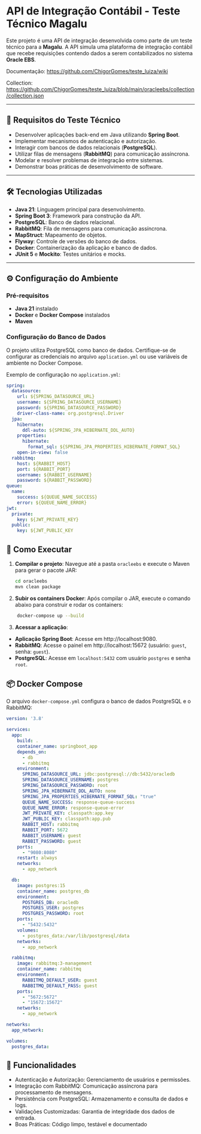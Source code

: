 # API de Integração Contábil - Teste Técnico Magalu

Este projeto é uma API de integração desenvolvida como parte de um teste técnico para a **Magalu**. A API simula uma plataforma de integração contábil que recebe requisições contendo dados a serem contabilizados no sistema **Oracle EBS**.

Documentação: https://github.com/ChigorGomes/teste_luiza/wiki 

Collection: https://github.com/ChigorGomes/teste_luiza/blob/main/oracleebs/collection/collection.json 

---

## 📝 Requisitos do Teste Técnico

- Desenvolver aplicações back-end em Java utilizando **Spring Boot**.
- Implementar mecanismos de autenticação e autorização.
- Interagir com bancos de dados relacionais (**PostgreSQL**).
- Utilizar filas de mensagens (**RabbitMQ**) para comunicação assíncrona.
- Modelar e resolver problemas de integração entre sistemas.
- Demonstrar boas práticas de desenvolvimento de software.

---

## 🛠️ Tecnologias Utilizadas

- **Java 21**: Linguagem principal para desenvolvimento.
- **Spring Boot 3**: Framework para construção da API.
- **PostgreSQL**: Banco de dados relacional.
- **RabbitMQ**: Fila de mensagens para comunicação assíncrona.
- **MapStruct**: Mapeamento de objetos.
- **Flyway**: Controle de versões do banco de dados.
- **Docker**: Containerização da aplicação e banco de dados.
- **JUnit 5** e **Mockito**: Testes unitários e mocks.

---

## ⚙️ Configuração do Ambiente

### Pré-requisitos

- **Java 21** instalado
- **Docker** e **Docker Compose** instalados
- **Maven**

### Configuração do Banco de Dados

O projeto utiliza PostgreSQL como banco de dados. Certifique-se de configurar as credenciais no arquivo `application.yml` ou use variáveis de ambiente no Docker Compose.

Exemplo de configuração no `application.yml`:

```yaml
spring:
  datasource:
    url: ${SPRING_DATASOURCE_URL}
    username: ${SPRING_DATASOURCE_USERNAME}
    password: ${SPRING_DATASOURCE_PASSWORD}
    driver-class-name: org.postgresql.Driver
  jpa:
    hibernate:
      ddl-auto: ${SPRING_JPA_HIBERNATE_DDL_AUTO}
    properties:
      hibernate:
        format_sql: ${SPRING_JPA_PROPERTIES_HIBERNATE_FORMAT_SQL}
    open-in-view: false
  rabbitmq:
    host: ${RABBIT_HOST}
    port: ${RABBIT_PORT}
    username: ${RABBIT_USERNAME}
    password: ${RABBIT_PASSWORD}
queue:
  name:
    success: ${QUEUE_NAME_SUCCESS}
    error: ${QUEUE_NAME_ERROR}
jwt:
  private:
    key: ${JWT_PRIVATE_KEY}
  public:
    key: ${JWT_PUBLIC_KEY
```
## 🚀 Como Executar

1. **Compilar o projeto**:
   Navegue até a pasta `oracleebs` e execute o Maven para gerar o pacote JAR:

   ```bash
   cd oracleebs
   mvn clean package

2. **Subir os containers Docker**:
  Após compilar o JAR, execute o comando abaixo para construir e rodar os containers:


 ```bash
     docker-compose up --build
```

3. **Acessar a aplicação**:
   
- **Aplicação Spring Boot**: Acesse em http://localhost:9080.
- **RabbitMQ**: Acesse o painel em http://localhost:15672 (usuário: `guest`, senha: `guest`).
- **PostgreSQL**: Acesse em `localhost:5432` com usuário `postgres` e senha `root`.
   
## 📦 Docker Compose

O arquivo `docker-compose.yml` configura o banco de dados PostgreSQL e o RabbitMQ:

```yaml
version: '3.8'

services:
  app:
    build: .
    container_name: springboot_app
    depends_on:
      - db
      - rabbitmq
    environment:
      SPRING_DATASOURCE_URL: jdbc:postgresql://db:5432/oracledb
      SPRING_DATASOURCE_USERNAME: postgres
      SPRING_DATASOURCE_PASSWORD: root
      SPRING_JPA_HIBERNATE_DDL_AUTO: none
      SPRING_JPA_PROPERTIES_HIBERNATE_FORMAT_SQL: "true"
      QUEUE_NAME_SUCCESS: response-queue-success
      QUEUE_NAME_ERROR: response-queue-error
      JWT_PRIVATE_KEY: classpath:app.key
      JWT_PUBLIC_KEY: classpath:app.pub
      RABBIT_HOST: rabbitmq
      RABBIT_PORT: 5672
      RABBIT_USERNAME: guest
      RABBIT_PASSWORD: guest
    ports:
      - "9080:8080"
    restart: always
    networks:
      - app_network

  db:
    image: postgres:15
    container_name: postgres_db
    environment:
      POSTGRES_DB: oracledb
      POSTGRES_USER: postgres
      POSTGRES_PASSWORD: root
    ports:
      - "5432:5432"
    volumes:
      - postgres_data:/var/lib/postgresql/data
    networks:
      - app_network

  rabbitmq:
    image: rabbitmq:3-management
    container_name: rabbitmq
    environment:
      RABBITMQ_DEFAULT_USER: guest
      RABBITMQ_DEFAULT_PASS: guest
    ports:
      - "5672:5672"
      - "15672:15672"
    networks:
      - app_network

networks:
  app_network:

volumes:
  postgres_data:
```

## 🌟 Funcionalidades
- Autenticação e Autorização: Gerenciamento de usuários e permissões.
- Integração com RabbitMQ: Comunicação assíncrona para processamento de mensagens.
- Persistência com PostgreSQL: Armazenamento e consulta de dados e logs.
- Validações Customizadas: Garantia de integridade dos dados de entrada.
- Boas Práticas: Código limpo, testável e documentado
